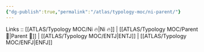 ```yaml
---
{"dg-publish":true,"permalink":"/atlas/typology-moc/ni-parent/"}
---
```


Links :: [[ATLAS/Typology MOC/Ni 🔥\|Ni 🔥]] | [[ATLAS/Typology MOC/Parent 🤨\|Parent 🤨]] | [[ATLAS/Typology MOC/ENTJ\|ENTJ]] | [[ATLAS/Typology MOC/ENFJ\|ENFJ]]

